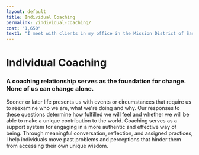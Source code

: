 ```yaml
---
layout: default
title: Individual Coaching
permalink: /individual-coaching/
cost: "1,650"
text1: "I meet with clients in my office in the Mission District of San Francisco." 
---
```


# Individual Coaching

### A coaching relationship serves as the foundation for change. None of us can change alone.

Sooner or later life presents us with events or circumstances that require us to reexamine who we are, what we're doing and why. Our responses to these questions determine how fulfilled we will feel and whether we will be able to make a unique contribution to the world. Coaching serves as a support system for engaging in a more authentic and effective way of being. Through meaningful conversation, reflection, and assigned practices, I help individuals move past problems and perceptions that hinder them from accessing their own unique wisdom. 